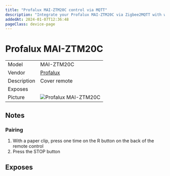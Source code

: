 ```yaml
---
title: "Profalux MAI-ZTM20C control via MQTT"
description: "Integrate your Profalux MAI-ZTM20C via Zigbee2MQTT with whatever smart home infrastructure you are using without the vendor's bridge or gateway."
addedAt: 2024-01-07T12:36:48
pageClass: device-page
---
```


<!-- !!!! -->
<!-- ATTENTION: This file is auto-generated through docgen! -->
<!-- You can only edit the "Notes"-Section between the two comment lines "Notes BEGIN" and "Notes END". -->
<!-- Do not use h1 or h2 heading within "## Notes"-Section. -->
<!-- !!!! -->

# Profalux MAI-ZTM20C

|     |     |
|-----|-----|
| Model | MAI-ZTM20C  |
| Vendor  | [Profalux](/supported-devices/#v=Profalux)  |
| Description | Cover remote |
| Exposes |  |
| Picture | ![Profalux MAI-ZTM20C](https://www.zigbee2mqtt.io/images/devices/MAI-ZTM20C.png) |


<!-- Notes BEGIN: You can edit here. Add "## Notes" headline if not already present. -->
## Notes

### Pairing

1. With a paper clip, press one time on the R button on the back of the remote control
2. Press the STOP button
<!-- Notes END: Do not edit below this line -->




## Exposes



